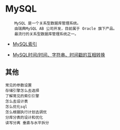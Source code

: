 # MySQL
```text
    MySQL 是一个关系型数据库管理系统。
    由瑞典MySQL AB 公司开发，目前属于 Oracle 旗下产品。
    最流行的关系型数据库管理系统之一。
```



- [MySQL索引](./mysql-index.md)

- [MySQL时间/时间、字符串、时间戳的互相转换](./mysql-date.md)




## 其他

```text
常见的参数设置
存储引擎怎么去选择
了解常见的索引引擎
怎么去设计表
怎么优化sql
怎么根据执行计划去调优
分库分表的设计和优化
读写分离 垂直与水平拆分
```
